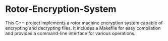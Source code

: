 # Rotor-Encryption-System
This C++ project implements a rotor machine encryption system capable of encrypting and decrypting files. It includes a Makefile for easy compilation and provides a command-line interface for various operations.
